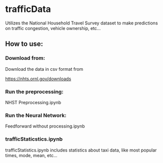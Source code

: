 # trafficData

Utilizes the National Household Travel Survey dataset to make predictions on traffic congestion, vehicle ownership, etc...


## How to use:


### Download from:

Download the data in csv format from

https://nhts.ornl.gov/downloads


### Run the preprocessing:

NHST Preprocessing.ipynb

### Run the Neural Network:

Feedforward without processing.ipynb

### trafficStaticstics.ipynb

trafficStatistics.ipynb includes statistics about taxi data, like most popular times, mode, mean, etc...
